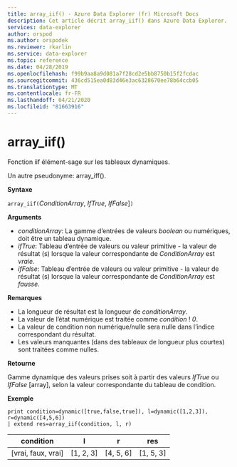 ```yaml
---
title: array_iif() - Azure Data Explorer (fr) Microsoft Docs
description: Cet article décrit array_iif() dans Azure Data Explorer.
services: data-explorer
author: orspod
ms.author: orspodek
ms.reviewer: rkarlin
ms.service: data-explorer
ms.topic: reference
ms.date: 04/28/2019
ms.openlocfilehash: f99b9aa8a9d081a7f28cd2e5bb8750b15f2fcdac
ms.sourcegitcommit: 436cd515ea0d83d46e3ac6328670ee78b64ccb05
ms.translationtype: MT
ms.contentlocale: fr-FR
ms.lasthandoff: 04/21/2020
ms.locfileid: "81663916"
---
```

# <a name="array_iif"></a>array_iif()

Fonction iif élément-sage sur les tableaux dynamiques.

Un autre pseudonyme: array_iff().

**Syntaxe**

`array_iif(`*ConditionArray*, *IfTrue*, *IfFalse*]`)`

**Arguments**

* *conditionArray*: La gamme d’entrées de valeurs *boolean* ou numériques, doit être un tableau dynamique.
* *ifTrue*: Tableau d’entrée de valeurs ou valeur primitive - la valeur de résultat (s) lorsque la valeur correspondante de *ConditionArray* est *vraie.*
* *ifFalse*: Tableau d’entrée de valeurs ou valeur primitive - la valeur de résultat (s) lorsque la valeur correspondante de *ConditionArray* est *fausse*.

**Remarques**

* La longueur de résultat est la longueur de *conditionArray*.
* La valeur de l’état numérique est traitée comme *condition* ! *0*.
* La valeur de condition non numérique/nulle sera nulle dans l’indice correspondant du résultat.
* Les valeurs manquantes (dans des tableaux de longueur plus courtes) sont traitées comme nulles.

**Retourne**

Gamme dynamique des valeurs prises soit à partir des valeurs *IfTrue* ou *IfFalse* [array], selon la valeur correspondante du tableau de condition.

**Exemple**

```kusto
print condition=dynamic([true,false,true]), l=dynamic([1,2,3]), r=dynamic([4,5,6]) 
| extend res=array_iif(condition, l, r)
```

|condition|l|r|res|
|---|---|---|---|
|[vrai, faux, vrai]|[1, 2, 3]|[4, 5, 6]|[1, 5, 3]|
